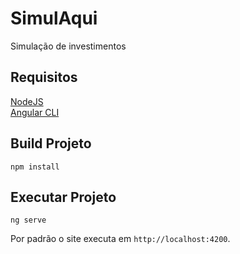 # SimulAqui
Simulação de investimentos

## Requisitos
[NodeJS](https://nodejs.org/)  
[Angular CLI](https://github.com/angular/angular-cli)  

## Build Projeto

```
npm install
```

## Executar Projeto

```
ng serve
```

Por padrão o site executa em `http://localhost:4200`. 